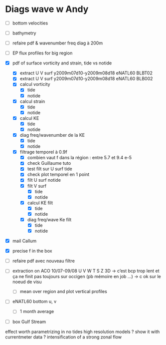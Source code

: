 # Diags wave w Andy

- [ ] bottom velocities 
- [ ] bathymetry
- [ ] refaire pdf & wavenumber freq diag à 200m
- [ ] EP flux profiles for big region


- [x] pdf of surface vorticity and strain, tide vs notide
	- [x] extract U V surf y2009m07d10-y2009m08d18 eNATL60 BLBT02
	- [x] extract U V surf y2009m07d10-y2009m08d18 eNATL60 BLB002
	- [x] calcul vorticity
		- [x] tide
		- [x] notide
	- [x] calcul strain
		- [x] tide
		- [x] notide
	- [x] calcul KE
		- [x] tide
		- [x] notide
	- [x] diag freq/wavenumber de la KE 
		- [x] tide
		- [x] notide
	- [x] filtrage temporel à 0.9f
		- [x] combien vaut f dans la région : entre 5.7 et 9.4 e-5
		- [x] check Guillaume tuto
		- [x] test filt sur U surf tide
		- [x] check plot temporel en 1 point
		- [x] filt U surf notide
		- [x] filt V surf
			- [x] tide
			- [x] notide
		- [x] calcul KE filt 
			- [x] tide
			- [x] notide
		- [x] diag freq/wave Ke filt
			- [x] tide
			- [x] notide

- [x] mail Callum

- [x] precise f in the box
- [ ] refaire pdf avec nouveau filtre

- [ ] extraction on ACO 10/07-09/08 U V W T S  Z 3D -> c’est bcp trop lent et ça ne finit pas toujours sur occigen (pb mémoire en job …) -> c ok sur le noeud de visu


	- [ ] mean over region and plot vertical profiles

- [ ] eNATL60 bottom u, v
	- [ ] 1 month average

- [ ] box Gulf Stream


effect worth parametrizing in no tides high resolution models ?
show it with currentmeter data ? intensification of a strong zonal flow